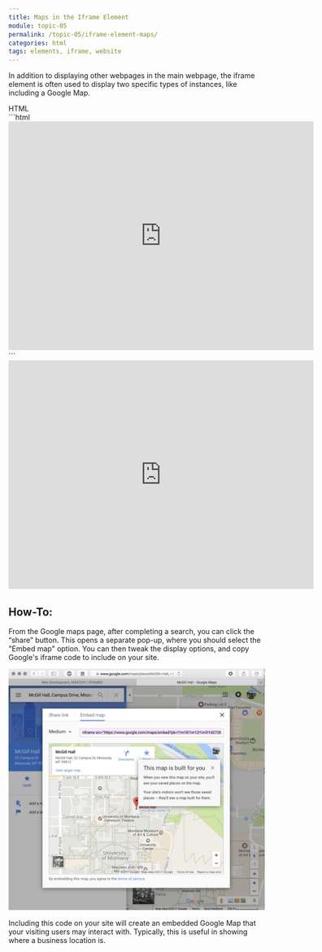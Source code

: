 ```yaml
---
title: Maps in the Iframe Element
module: topic-05
permalink: /topic-05/iframe-element-maps/
categories: html
tags: elements, iframe, website
---
```


<div class="divider-heading"></div>

In addition to displaying other webpages in the main webpage, the iframe element is often used to display two specific types of instances, like including a Google Map.


<div id="code-heading">HTML</div>
```html
<iframe src="https://www.google.com/maps/embed?pb=!1m18!1m12!1m3!1d2728.0480614643734!2d-113.98579748449639!3d46.862426579142344!2m3!1f0!2f0!3f0!3m2!1i1024!2i768!4f13.1!3m3!1m2!1s0x535dcc33c3d4cbd5%3A0xd77cd4f46bdf5b89!2sMcGill+Hall%2C+32+Campus+Dr%2C+Missoula%2C+MT+59812!5e0!3m2!1sen!2sus!4v1540005742152" width="600" height="450" frameborder="0" style="border:0" allowfullscreen></iframe>
```


<div class="external-embed" style="width: 600px; margin: auto;">
  <iframe src="https://www.google.com/maps/embed?pb=!1m18!1m12!1m3!1d2728.0480614643734!2d-113.98579748449639!3d46.862426579142344!2m3!1f0!2f0!3f0!3m2!1i1024!2i768!4f13.1!3m3!1m2!1s0x535dcc33c3d4cbd5%3A0xd77cd4f46bdf5b89!2sMcGill+Hall%2C+32+Campus+Dr%2C+Missoula%2C+MT+59812!5e0!3m2!1sen!2sus!4v1540005742152" width="600" height="450" frameborder="0" style="border:0" allowfullscreen></iframe>
</div>


<div class="divider-pg"></div>


## How-To:
From the Google maps page, after completing a search, you can click the “share” button. This opens a separate pop-up, where you should select the "Embed map" option. You can then tweak the display options, and copy Google's iframe code to include on your site.


<img src="../img/google-maps-embed.png" title="Google Map embed" alt="Image showing the “embed map” option from google maps" />


Including this code on your site will create an embedded Google Map that your visiting users may interact with. Typically, this is useful in showing where a business location is.
